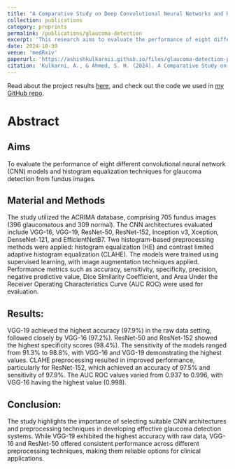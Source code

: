 ```yaml
---
title: "A Comparative Study on Deep Convolutional Neural Networks and Histogram Equalization Techniques for Glaucoma Detection From Fundus Images"
collection: publications
category: preprints
permalink: /publications/glaucoma-detection
excerpt: 'This research aims to evaluate the performance of eight different convolutional neural network (CNN) models and histogram equalization techniques for glaucoma detection from fundus images. The study utilized the {ACRIMA} database, comprising 705 fundus images (396 glaucomatous and 309 normal), and data augmentation methods were employed.'
date: 2024-10-30
venue: 'medRxiv'
paperurl: 'https://ashishkulkarnii.github.io/files/glaucoma-detection-preprint.pdf'
citation: 'Kulkarni, A., & Ahmed, S. H. (2024). A Comparative Study on Deep Convolutional Neural Networks and Histogram Equalization Techniques for Glaucoma Detection From Fundus Images. Cold Spring Harbor Laboratory. medRxiv. <a href="https://doi.org/10.1101/2024.10.25.24316109">https://doi.org/10.1101/2024.10.25.24316109</a>'
---
```


Read about the project results [here](https://ashishkulkarnii.github.io/projects/glaucoma-detection), and check out the code we used in [my GitHub repo]().


# Abstract

## Aims
To evaluate the performance of eight different convolutional neural network (CNN) models and histogram equalization techniques for glaucoma detection from fundus images.

## Material and Methods
The study utilized the ACRIMA database, comprising 705 fundus images (396 glaucomatous and 309 normal). The CNN architectures evaluated include VGG-16, VGG-19, ResNet-50, ResNet-152, Inception v3, Xception, DenseNet-121, and EfficientNetB7. Two histogram-based preprocessing methods were applied: histogram equalization (HE) and contrast limited adaptive histogram equalization (CLAHE). The models were trained using supervised learning, with image augmentation techniques applied. Performance metrics such as accuracy, sensitivity, specificity, precision, negative predictive value, Dice Similarity Coefficient, and Area Under the Receiver Operating Characteristics Curve (AUC ROC) were used for evaluation.

## Results:
VGG-19 achieved the highest accuracy (97.9%) in the raw data setting, followed closely by VGG-16 (97.2%). ResNet-50 and ResNet-152 showed the highest specificity scores (98.4%). The sensitivity of the models ranged from 91.3% to 98.8%, with VGG-16 and VGG-19 demonstrating the highest values. CLAHE preprocessing resulted in improved performance, particularly for ResNet-152, which achieved an accuracy of 97.5% and sensitivity of 97.9%. The AUC ROC values varied from 0.937 to 0.996, with VGG-16 having the highest value (0.998).

## Conclusion:
The study highlights the importance of selecting suitable CNN architectures and preprocessing techniques in developing effective glaucoma detection systems. While VGG-19 exhibited the highest accuracy with raw data, VGG-16 and ResNet-50 offered consistent performance across different preprocessing techniques, making them reliable options for clinical applications.
